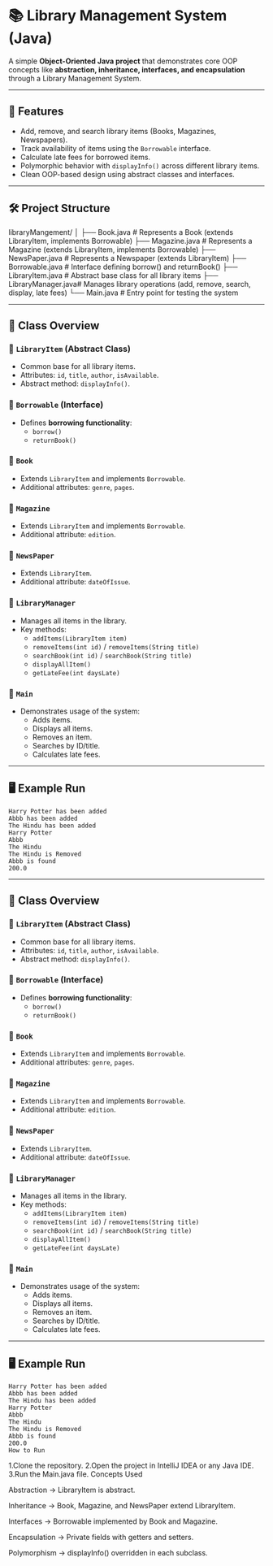 # 📚 Library Management System (Java)

A simple **Object-Oriented Java project** that demonstrates core OOP concepts like **abstraction, inheritance, interfaces, and encapsulation** through a Library Management System.

---

## 🚀 Features
- Add, remove, and search library items (Books, Magazines, Newspapers).
- Track availability of items using the `Borrowable` interface.
- Calculate late fees for borrowed items.
- Polymorphic behavior with `displayInfo()` across different library items.
- Clean OOP-based design using abstract classes and interfaces.

---

## 🛠️ Project Structure
libraryMangement/
│
├── Book.java # Represents a Book (extends LibraryItem, implements Borrowable)
├── Magazine.java # Represents a Magazine (extends LibraryItem, implements Borrowable)
├── NewsPaper.java # Represents a Newspaper (extends LibraryItem)
├── Borrowable.java # Interface defining borrow() and returnBook()
├── LibraryItem.java # Abstract base class for all library items
├── LibraryManager.java# Manages library operations (add, remove, search, display, late fees)
└── Main.java # Entry point for testing the system

---

## 📄 Class Overview

### 🔹 `LibraryItem` (Abstract Class)
- Common base for all library items.
- Attributes: `id`, `title`, `author`, `isAvailable`.
- Abstract method: `displayInfo()`.

### 🔹 `Borrowable` (Interface)
- Defines **borrowing functionality**:
    - `borrow()`
    - `returnBook()`

### 🔹 `Book`
- Extends `LibraryItem` and implements `Borrowable`.
- Additional attributes: `genre`, `pages`.

### 🔹 `Magazine`
- Extends `LibraryItem` and implements `Borrowable`.
- Additional attribute: `edition`.

### 🔹 `NewsPaper`
- Extends `LibraryItem`.
- Additional attribute: `dateOfIssue`.

### 🔹 `LibraryManager`
- Manages all items in the library.
- Key methods:
    - `addItems(LibraryItem item)`
    - `removeItems(int id)` / `removeItems(String title)`
    - `searchBook(int id)` / `searchBook(String title)`
    - `displayAllItem()`
    - `getLateFee(int daysLate)`

### 🔹 `Main`
- Demonstrates usage of the system:
    - Adds items.
    - Displays all items.
    - Removes an item.
    - Searches by ID/title.
    - Calculates late fees.

---

## 🖥️ Example Run
```text
Harry Potter has been added
Abbb has been added
The Hindu has been added
Harry Potter
Abbb
The Hindu
The Hindu is Removed
Abbb is found
200.0
```
---

## 📄 Class Overview

### 🔹 `LibraryItem` (Abstract Class)
- Common base for all library items.
- Attributes: `id`, `title`, `author`, `isAvailable`.
- Abstract method: `displayInfo()`.

### 🔹 `Borrowable` (Interface)
- Defines **borrowing functionality**:
  - `borrow()`
  - `returnBook()`

### 🔹 `Book`
- Extends `LibraryItem` and implements `Borrowable`.
- Additional attributes: `genre`, `pages`.

### 🔹 `Magazine`
- Extends `LibraryItem` and implements `Borrowable`.
- Additional attribute: `edition`.

### 🔹 `NewsPaper`
- Extends `LibraryItem`.
- Additional attribute: `dateOfIssue`.

### 🔹 `LibraryManager`
- Manages all items in the library.
- Key methods:
  - `addItems(LibraryItem item)`
  - `removeItems(int id)` / `removeItems(String title)`
  - `searchBook(int id)` / `searchBook(String title)`
  - `displayAllItem()`
  - `getLateFee(int daysLate)`

### 🔹 `Main`
- Demonstrates usage of the system:
  - Adds items.
  - Displays all items.
  - Removes an item.
  - Searches by ID/title.
  - Calculates late fees.

---

## 🖥️ Example Run
```text
Harry Potter has been added
Abbb has been added
The Hindu has been added
Harry Potter
Abbb
The Hindu
The Hindu is Removed
Abbb is found
200.0
How to Run
```
1.Clone the repository.
2.Open the project in IntelliJ IDEA or any Java IDE.
3.Run the Main.java file.
Concepts Used

Abstraction → LibraryItem is abstract.

Inheritance → Book, Magazine, and NewsPaper extend LibraryItem.

Interfaces → Borrowable implemented by Book and Magazine.

Encapsulation → Private fields with getters and setters.

Polymorphism → displayInfo() overridden in each subclass.
